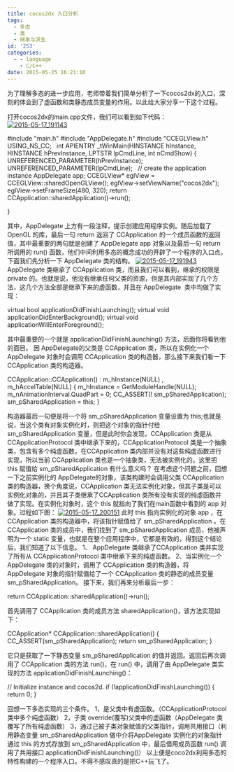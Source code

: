 ```yaml
---
title: cocos2dx 入口分析
tags:
  - 多态
  - 类
  - 继承与派生
id: '253'
categories:
  - - language
    - C/C++
date: 2015-05-25 16:21:10
---
```


为了理解多态的进一步应用，老师带着我们简单分析了一下cocos2dx的入口，深刻的体会到了虚函数和类静态成员变量的作用。以此给大家分享一下这个过程。
<!-- more -->
打开cocos2dx的main.cpp文件，我们可以看到如下代码： [![2015-05-17_191143](http://www.mycode.net.cn/wp-content/uploads/2015/05/2015-05-17_191143.png)](http://www.mycode.net.cn/wp-content/uploads/2015/05/2015-05-17_191143.png)

#include "main.h"
#include "AppDelegate.h"
#include "CCEGLView.h"
 
USING\_NS\_CC;
 
int APIENTRY \_tWinMain(HINSTANCE hInstance,
                       HINSTANCE hPrevInstance,
                       LPTSTR    lpCmdLine,
                       int       nCmdShow)
{
    UNREFERENCED\_PARAMETER(hPrevInstance);
    UNREFERENCED\_PARAMETER(lpCmdLine);
 
    // create the application instance
    AppDelegate app;
    CCEGLView\* eglView = CCEGLView::sharedOpenGLView();
    eglView->setViewName("cocos2dx");
    eglView->setFrameSize(480, 320);
    return CCApplication::sharedApplication()->run();

}

其中，AppDelegate 上方有一段注释，提示创建应用程序实例。随后加载了 OpenGL 的库，最后一句 return 返回了 CCApplication 的一个成员函数的返回值，其中最重要的两句就是创建了 AppDelegate app 对象以及最后一句 return 所调用的 run() 函数，他们中间利用多态的概念成功的开辟了一个程序的入口点。 下面我们先分析一下 AppDelegate 类的结构。 [![2015-05-17_191943](http://www.mycode.net.cn/wp-content/uploads/2015/05/2015-05-17_191943.png)](http://www.mycode.net.cn/wp-content/uploads/2015/05/2015-05-17_191943.png) AppDelegate 类继承了 CCApplication 类，而且我们可以看到，继承的权限是 private 的。也就是说，他没有继承任何父类的资源，但是其内部实现了几个方法，这几个方法全部是继承下来的虚函数，并且在 AppDelegate  类中均做了实现：

virtual bool applicationDidFinishLaunching();
virtual void applicationDidEnterBackground();
virtual void applicationWillEnterForeground();

其中最重要的一个就是 applicationDidFinishLaunching() 方法，后面你将看到他的面目。 因 AppDelegate的父类是 CCApplication 类，所以在实例化一个 AppDelegate 对象时会调用 CCApplication 类的构造器，那么接下来我们看一下CCApplication 类的构造器。

CCApplication::CCApplication()
: m\_hInstance(NULL)
, m\_hAccelTable(NULL)
{
    m\_hInstance    = GetModuleHandle(NULL);
    m\_nAnimationInterval.QuadPart = 0;
    CC\_ASSERT(! sm\_pSharedApplication);
    sm\_pSharedApplication = this;
}

构造器最后一句便是将一个将 sm\_pSharedApplication 变量设置为 this;也就是说，当这个类有对象实例化时，则把这个对象的指针付给 sm\_pSharedApplication 变量，但是此时你会发现，CCApplication 类是从CCApplicationProtocol 类中继承下来的，CCApplicationProtocol 类是一个抽象类，包含有多个纯虚函数，在CCApplication 类内部并没有对这些纯虚函数进行实现，所以当前 CCApplication 类也是一个抽象类，无法被实例化的。这里把 this 赋值给 sm\_pSharedApplication 有什么意义吗？ 在考虑这个问题之前，回想一下之前实例化的 AppDelegate的对象，该类构建时会调用父类 CCApplication 类的构造器，换个角度说，CCApplication 类无法实例化对象，但其子类是可以实例化对象的，并且其子类继承了CCApplication 类所有没有实现的纯虚函数并做了实现。在实例化对象时，这个 this 就指向了我们在main函数中看到的 app 对象。过程如下图： [![2015-05-17_200151](http://www.mycode.net.cn/wp-content/uploads/2015/05/2015-05-17_200151.png)](http://www.mycode.net.cn/wp-content/uploads/2015/05/2015-05-17_200151.png) 此时 this 指向实例化的对象 app ，在 CCApplication 类的构造器中，将该指针赋值给了 sm\_pSharedApplication 。在 CCApplication 类的成员中，我们找到了 sm\_pSharedApplication 成员，他被声明为一个 static 变量，也就是在整个应用程序中，它都是有效的，得到这个结论后，我们知道了以下信息。 1、 AppDelegate 类继承了CCApplication 类并实现了所有从 CCApplicationProtocol 类中继承下来的纯虚函数。 2、当实例化一个 AppDelegate 类的对象时，调用了 CCApplication 类的构造器，将 AppDelegate 对象的指针赋值给了一个 CCApplication 类的静态的成员变量 sm\_pSharedApplication。 接下来，我们再来分析最后一步：

return CCApplication::sharedApplication()->run();

首先调用了 CCApplication 类的成员方法 sharedApplication()，该方法实现如下：

CCApplication\* CCApplication::sharedApplication()
{
    CC\_ASSERT(sm\_pSharedApplication);
    return sm\_pSharedApplication;
}

它只是获取了一下静态变量 sm\_pSharedApplication 的值并返回。返回后再次调用了 CCApplication 类的方法 run()，在 run() 中，调用了由 AppDelegate 类实现的方法 applicationDidFinishLaunching()：

// Initialize instance and cocos2d.
if (!applicationDidFinishLaunching())
{
    return 0;
}

回想一下多态实现的三个条件。 1，是父类中有虚函数。（CCApplicationProtocol 类中多个纯虚函数） 2，子类 override(覆写)父类中的虚函数（AppDelegate 类覆写了所有纯虚函数） 3，通过己被子类对象赋值的父类指针，调用共用接口（利用静态变量 sm\_pSharedApplication 做中介将AppDelegate 实例化的对象指针通过 this 的方式存放到 sm\_pSharedApplication 中，最后借用成员函数 run() 调用了共用接口 applicationDidFinishLaunching()） 以上便是coco2dx利用多态的特性构建的一个程序入口。不得不感叹真的是把C++玩飞了。
